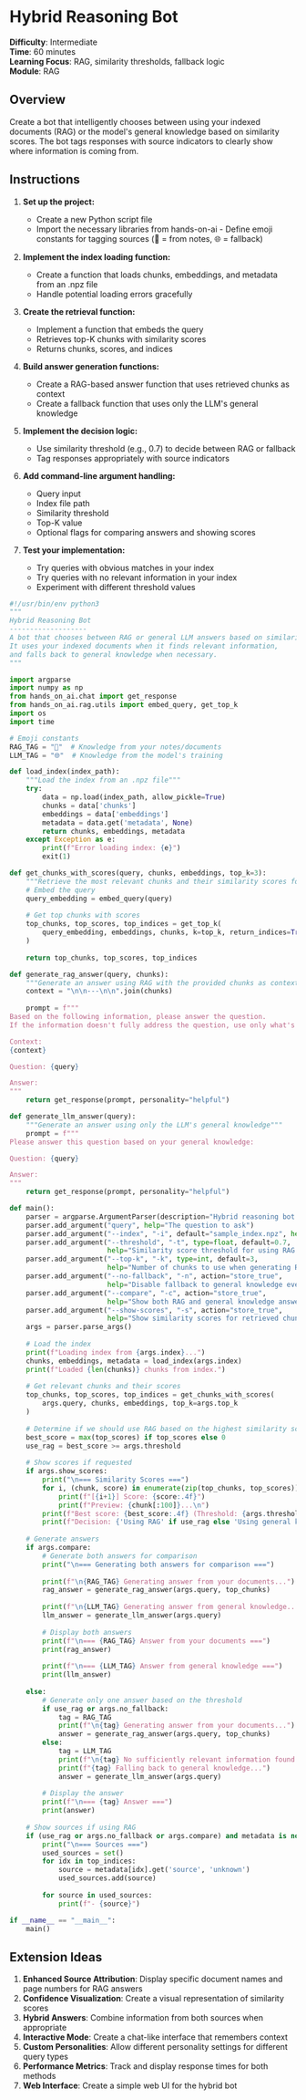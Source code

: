 # Hybrid Reasoning Bot

**Difficulty**: Intermediate  
**Time**: 60 minutes  
**Learning Focus**: RAG, similarity thresholds, fallback logic  
**Module**: RAG

## Overview
Create a bot that intelligently chooses between using your indexed documents (RAG) or the model's general knowledge based on similarity scores. The bot tags responses with source indicators to clearly show where information is coming from.

## Instructions

1. **Set up the project:**
   - Create a new Python script file
   - Import the necessary libraries from hands-on-ai - Define emoji constants for tagging sources (🧠 = from notes, 🌐 = fallback)

2. **Implement the index loading function:**
   - Create a function that loads chunks, embeddings, and metadata from an .npz file
   - Handle potential loading errors gracefully

3. **Create the retrieval function:**
   - Implement a function that embeds the query
   - Retrieves top-K chunks with similarity scores
   - Returns chunks, scores, and indices

4. **Build answer generation functions:**
   - Create a RAG-based answer function that uses retrieved chunks as context
   - Create a fallback function that uses only the LLM's general knowledge

5. **Implement the decision logic:**
   - Use similarity threshold (e.g., 0.7) to decide between RAG or fallback
   - Tag responses appropriately with source indicators

6. **Add command-line argument handling:**
   - Query input
   - Index file path
   - Similarity threshold
   - Top-K value
   - Optional flags for comparing answers and showing scores

7. **Test your implementation:**
   - Try queries with obvious matches in your index
   - Try queries with no relevant information in your index
   - Experiment with different threshold values


```python
#!/usr/bin/env python3
"""
Hybrid Reasoning Bot
-------------------
A bot that chooses between RAG or general LLM answers based on similarity score.
It uses your indexed documents when it finds relevant information,
and falls back to general knowledge when necessary.
"""

import argparse
import numpy as np
from hands_on_ai.chat import get_response
from hands_on_ai.rag.utils import embed_query, get_top_k
import os
import time

# Emoji constants
RAG_TAG = "🧠"  # Knowledge from your notes/documents
LLM_TAG = "🌐"  # Knowledge from the model's training

def load_index(index_path):
    """Load the index from an .npz file"""
    try:
        data = np.load(index_path, allow_pickle=True)
        chunks = data['chunks']
        embeddings = data['embeddings']
        metadata = data.get('metadata', None)
        return chunks, embeddings, metadata
    except Exception as e:
        print(f"Error loading index: {e}")
        exit(1)

def get_chunks_with_scores(query, chunks, embeddings, top_k=3):
    """Retrieve the most relevant chunks and their similarity scores for a query"""
    # Embed the query
    query_embedding = embed_query(query)
    
    # Get top chunks with scores
    top_chunks, top_scores, top_indices = get_top_k(
        query_embedding, embeddings, chunks, k=top_k, return_indices=True
    )
    
    return top_chunks, top_scores, top_indices

def generate_rag_answer(query, chunks):
    """Generate an answer using RAG with the provided chunks as context"""
    context = "\n\n---\n\n".join(chunks)
    
    prompt = f"""
Based on the following information, please answer the question.
If the information doesn't fully address the question, use only what's relevant.

Context:
{context}

Question: {query}

Answer:
"""
    return get_response(prompt, personality="helpful")

def generate_llm_answer(query):
    """Generate an answer using only the LLM's general knowledge"""
    prompt = f"""
Please answer this question based on your general knowledge:

Question: {query}

Answer:
"""
    return get_response(prompt, personality="helpful")

def main():
    parser = argparse.ArgumentParser(description="Hybrid reasoning bot using RAG and general knowledge")
    parser.add_argument("query", help="The question to ask")
    parser.add_argument("--index", "-i", default="sample_index.npz", help="Path to the .npz index file")
    parser.add_argument("--threshold", "-t", type=float, default=0.7, 
                        help="Similarity score threshold for using RAG (0.0-1.0)")
    parser.add_argument("--top-k", "-k", type=int, default=3, 
                        help="Number of chunks to use when generating RAG answers")
    parser.add_argument("--no-fallback", "-n", action="store_true", 
                        help="Disable fallback to general knowledge even with low scores")
    parser.add_argument("--compare", "-c", action="store_true", 
                        help="Show both RAG and general knowledge answers for comparison")
    parser.add_argument("--show-scores", "-s", action="store_true", 
                        help="Show similarity scores for retrieved chunks")
    args = parser.parse_args()
    
    # Load the index
    print(f"Loading index from {args.index}...")
    chunks, embeddings, metadata = load_index(args.index)
    print(f"Loaded {len(chunks)} chunks from index.")
    
    # Get relevant chunks and their scores
    top_chunks, top_scores, top_indices = get_chunks_with_scores(
        args.query, chunks, embeddings, top_k=args.top_k
    )
    
    # Determine if we should use RAG based on the highest similarity score
    best_score = max(top_scores) if top_scores else 0
    use_rag = best_score >= args.threshold
    
    # Show scores if requested
    if args.show_scores:
        print("\n=== Similarity Scores ===")
        for i, (chunk, score) in enumerate(zip(top_chunks, top_scores)):
            print(f"[{i+1}] Score: {score:.4f}")
            print(f"Preview: {chunk[:100]}...\n")
        print(f"Best score: {best_score:.4f} (Threshold: {args.threshold})")
        print(f"Decision: {'Using RAG' if use_rag else 'Using general knowledge'}\n")
    
    # Generate answers
    if args.compare:
        # Generate both answers for comparison
        print("\n=== Generating both answers for comparison ===")
        
        print(f"\n{RAG_TAG} Generating answer from your documents...")
        rag_answer = generate_rag_answer(args.query, top_chunks)
        
        print(f"\n{LLM_TAG} Generating answer from general knowledge...")
        llm_answer = generate_llm_answer(args.query)
        
        # Display both answers
        print(f"\n=== {RAG_TAG} Answer from your documents ===")
        print(rag_answer)
        
        print(f"\n=== {LLM_TAG} Answer from general knowledge ===")
        print(llm_answer)
        
    else:
        # Generate only one answer based on the threshold
        if use_rag or args.no_fallback:
            tag = RAG_TAG
            print(f"\n{tag} Generating answer from your documents...")
            answer = generate_rag_answer(args.query, top_chunks)
        else:
            tag = LLM_TAG
            print(f"\n{tag} No sufficiently relevant information found in your documents.")
            print(f"{tag} Falling back to general knowledge...")
            answer = generate_llm_answer(args.query)
        
        # Display the answer
        print(f"\n=== {tag} Answer ===")
        print(answer)
    
    # Show sources if using RAG
    if (use_rag or args.no_fallback or args.compare) and metadata is not None:
        print("\n=== Sources ===")
        used_sources = set()
        for idx in top_indices:
            source = metadata[idx].get('source', 'unknown')
            used_sources.add(source)
        
        for source in used_sources:
            print(f"- {source}")

if __name__ == "__main__":
    main()
```
## Extension Ideas

1. **Enhanced Source Attribution**: Display specific document names and page numbers for RAG answers
2. **Confidence Visualization**: Create a visual representation of similarity scores 
3. **Hybrid Answers**: Combine information from both sources when appropriate
4. **Interactive Mode**: Create a chat-like interface that remembers context
5. **Custom Personalities**: Allow different personality settings for different query types
6. **Performance Metrics**: Track and display response times for both methods
7. **Web Interface**: Create a simple web UI for the hybrid bot
